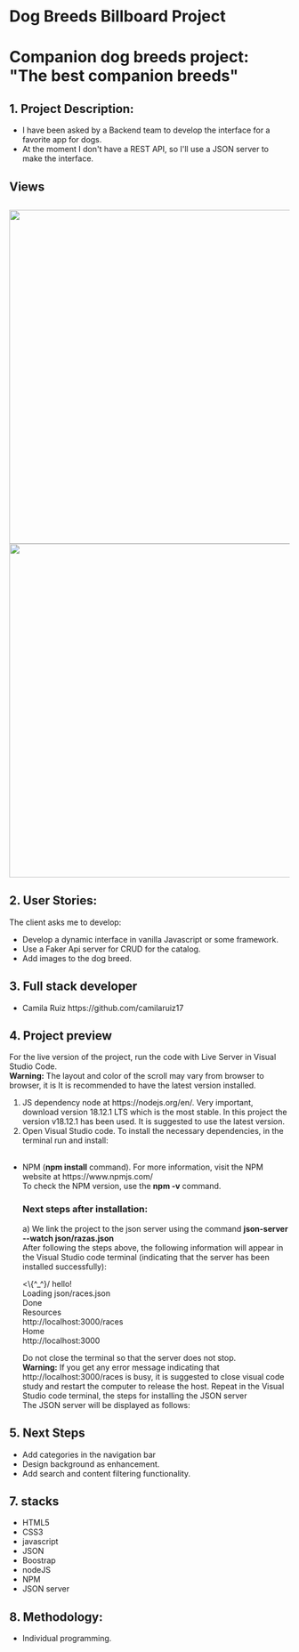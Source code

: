 # Dog Breeds Billboard Project
<h1>Companion dog breeds project: "The best companion breeds"</h1>
<h2>1. Project Description:</h2>

<ul>
<li>I have been asked by a Backend team to develop the interface for a favorite app for dogs.</li>
<li>At the moment I don't have a REST API, so I'll use a JSON server to make the interface.</li>
</ul>

<h2>Views<h2>
<img src="https://user-images.githubusercontent.com/29289121/209017014-6679dcf4-6fc5-4a65-8e29-62072e547289.png" width="600px">
<img src="https://user-images.githubusercontent.com/29289121/209017163-06bc82e2-e1b5-4c83-9897-9f9fb1c75223.png" width="600px">

<h2>2. User Stories:</h2>
<p>The client asks me to develop:</p>

<ul>
<li>Develop a dynamic interface in vanilla Javascript or some framework.</li>
<li>Use a Faker Api server for CRUD for the catalog.</li>
<li>Add images to the dog breed.</li>
</ul>

<h2>3. Full stack developer</h2>

<ul>
<li>Camila Ruiz https://github.com/camilaruiz17</li>
</ul>

<h2>4. Project preview</h2>
<p>For the live version of the project, run the code with Live Server in Visual Studio Code.<br><strong>Warning:</strong> The layout and color of the scroll may vary from browser to browser, it is It is recommended to have the latest version installed.</br></p>
<ol>
<li>JS dependency node at https://nodejs.org/en/. Very important, download version 18.12.1 LTS which is the most stable. In this project the version v18.12.1 has been used. It is suggested to use the latest version.</li>
<li>Open Visual Studio code. To install the necessary dependencies, in the terminal run and install:</li><br>
</ol>
<ul>
<li>NPM (<strong>npm install</strong> command). For more information, visit the NPM website at https://www.npmjs.com/<br>To check the NPM version, use the <strong>npm -v</strong> command.<br>

<h3><strong>Next steps after installation:</strong></h3>

a) We link the project to the json server using the command <strong>json-server --watch json/razas.json</strong><br>
After following the steps above, the following information will appear in the Visual Studio code terminal (indicating that the server has been installed successfully):<br>
<p><\{^_^}/ hello!</br>
Loading json/races.json<br>
Done<br>
Resources<br>
http://localhost:3000/races<br>
Home<br>
http://localhost:3000<br>

Do not close the terminal so that the server does not stop.<br><strong>Warning:</strong> If you get any error message indicating that http://localhost:3000/races is busy, it is suggested to close visual code study and restart the computer to release the host. Repeat in the Visual Studio code terminal, the steps for installing the JSON server<br>The JSON server will be displayed as follows:</p>
</ul>

<h2>5. Next Steps</h2>

<ul>
<li> Add categories in the navigation bar </li>
<li>Design background as enhancement.</li>
<li>Add search and content filtering functionality.</li>
</ul>

<h2>7. stacks</h2>
<ul>
<li>HTML5</li>
<li>CSS3</li>
<li>javascript</li>
<li>JSON</li>
<li>Boostrap</li>
<li>nodeJS</li>
<li>NPM</li>
<li>JSON server</li>
</ul>

<h2>8. Methodology:</h2>
<ul>
<li>Individual programming.</li>
</ul>

